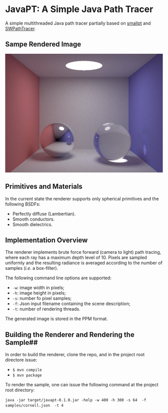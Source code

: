 # JavaPT: A Simple Java Path Tracer

A simple multithreaded Java path tracer partially based on [smallpt](https://www.kevinbeason.com/smallpt) and [SWPathTracer](https://github.com/capagot/swpathtracer).

## Sampe Rendered Image ##

![Sample image](https://github.com/capagot/javapt/blob/development/sample/image.png)

## Primitives and Materials ##
In the current state the renderer supports only spherical primitives and the following BSDFs:

* Perfectly diffuse (Lambertian).
* Smooth conductors.
* Smooth dielectrics.

## Implementation Overview ##
The renderer implements brute force forward (camera to light) path tracing, where each ray has a maximum depth level of 10. Pixels are sampled uniformly and the resulting radiance is averaged according to the number of samples (*i.e.* a box-filter).

The following command line options are supported:

* ```-w```: image width in pixels;
* ```-h```: image height in pixels;
* ```-s```: number fo pixel samples;
* ```-f```: Json input filename containing the scene description;
* ```-t```: number of rendering threads.

The generated image is stored in the PPM format.

## Building the Renderer and Rendering the Sample##

In order to build the renderer, clone the repo, and in the project root directore issue:

* ```$ mvn compile```
* ```$ mvn package```

To render the sample, one can issue the following command at the project root directory:

```java -jar target/javapt-0.1.0.jar -help -w 400 -h 300 -s 64  -f samples/cornell.json  -t 4```
